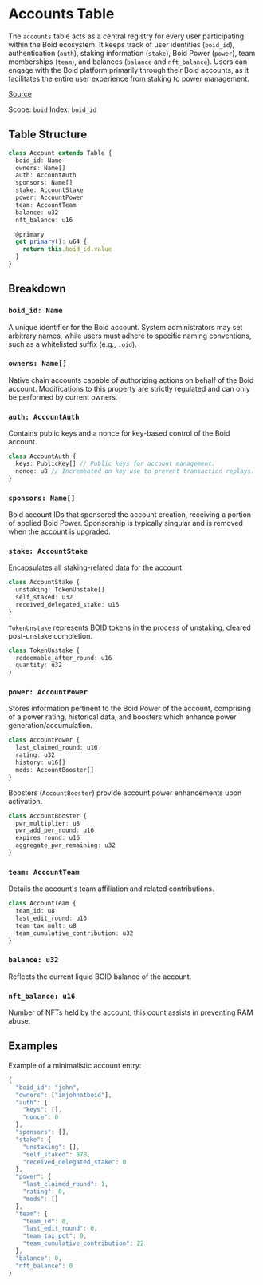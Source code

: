 # Accounts Table

The `accounts` table acts as a central registry for every user participating within the Boid ecosystem. It keeps track of user identities (`boid_id`), authentication (`auth`), staking information (`stake`), Boid Power (`power`), team memberships (`team`), and balances (`balance` and `nft_balance`). Users can engage with the Boid platform primarily through their Boid accounts, as it facilitates the entire user experience from staking to power management.

[Source](https://github.com/animuslabs/boid-system-ts/blob/master/assembly/tables/accounts.ts)

Scope: `boid`
Index: `boid_id`

## Table Structure

```ts
class Account extends Table {
  boid_id: Name
  owners: Name[]
  auth: AccountAuth
  sponsors: Name[]
  stake: AccountStake
  power: AccountPower
  team: AccountTeam
  balance: u32
  nft_balance: u16

  @primary
  get primary(): u64 {
    return this.boid_id.value
  }
}
```

## Breakdown

### `boid_id: Name`
A unique identifier for the Boid account. System administrators may set arbitrary names, while users must adhere to specific naming conventions, such as a whitelisted suffix (e.g., `.oid`).

### `owners: Name[]`
Native chain accounts capable of authorizing actions on behalf of the Boid account. Modifications to this property are strictly regulated and can only be performed by current owners.

### `auth: AccountAuth`
Contains public keys and a nonce for key-based control of the Boid account.

```ts
class AccountAuth {
  keys: PublicKey[] // Public keys for account management.
  nonce: u8 // Incremented on key use to prevent transaction replays.
}
```

### `sponsors: Name[]`
Boid account IDs that sponsored the account creation, receiving a portion of applied Boid Power. Sponsorship is typically singular and is removed when the account is upgraded.

### `stake: AccountStake`
Encapsulates all staking-related data for the account.

```ts
class AccountStake {
  unstaking: TokenUnstake[]
  self_staked: u32
  received_delegated_stake: u16
}
```

`TokenUnstake` represents BOID tokens in the process of unstaking, cleared post-unstake completion.

```ts
class TokenUnstake {
  redeemable_after_round: u16
  quantity: u32
}
```

### `power: AccountPower`
Stores information pertinent to the Boid Power of the account, comprising of a power rating, historical data, and boosters which enhance power generation/accumulation.

```ts
class AccountPower {
  last_claimed_round: u16
  rating: u32
  history: u16[]
  mods: AccountBooster[]
}
```

Boosters (`AccountBooster`) provide account power enhancements upon activation.

```ts
class AccountBooster {
  pwr_multiplier: u8
  pwr_add_per_round: u16
  expires_round: u16
  aggregate_pwr_remaining: u32
}
```

### `team: AccountTeam`
Details the account's team affiliation and related contributions.

```ts
class AccountTeam {
  team_id: u8
  last_edit_round: u16
  team_tax_mult: u8
  team_cumulative_contribution: u32
}
```

### `balance: u32`
Reflects the current liquid BOID balance of the account.

### `nft_balance: u16`
Number of NFTs held by the account; this count assists in preventing RAM abuse.

## Examples

Example of a minimalistic account entry:

```ts
{
  "boid_id": "john",
  "owners": ["imjohnatboid"],
  "auth": {
    "keys": [],
    "nonce": 0
  },
  "sponsors": [],
  "stake": {
    "unstaking": [],
    "self_staked": 878,
    "received_delegated_stake": 0
  },
  "power": {
    "last_claimed_round": 1,
    "rating": 0,
    "mods": []
  },
  "team": {
    "team_id": 0,
    "last_edit_round": 0,
    "team_tax_pct": 0,
    "team_cumulative_contribution": 22
  },
  "balance": 0,
  "nft_balance": 0
}
```
